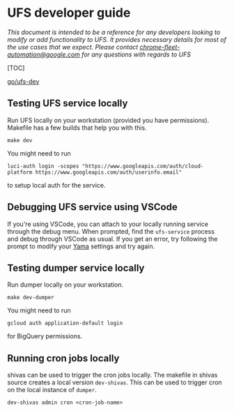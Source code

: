 # UFS developer guide

*This document is intended to be a reference for any developers looking to
modify or add functionality to UFS. It provides necessary details for most of
the use cases that we expect. Please contact chrome-fleet-automation@google.com
for any questions with regards to UFS*

[TOC]

[go/ufs-dev](http://go/ufs-dev)

## Testing UFS service locally

Run UFS locally on your workstation (provided you have permissions). Makefile
has a few builds that help you with this.
```
make dev
```
You might need to run
```
luci-auth login -scopes "https://www.googleapis.com/auth/cloud-platform https://www.googleapis.com/auth/userinfo.email"
```
to setup local auth for the service.

## Debugging UFS service using VSCode

If you're using VSCode, you can attach to your locally running service through
the debug menu. When prompted, find the `ufs-service` process and debug through
VSCode as usual. If you get an error, try following the prompt to modify your
[Yama](https://chromium.googlesource.com/chromium/src/+/HEAD/docs/linux/debugging.md#Allowing-attaching-to-foreign-processes)
settings and try again.

## Testing dumper service locally

Run dumper locally on your workstation.
```
make dev-dumper
```
You might need to run
```
gcloud auth application-default login
```
for BigQuery permissions.

## Running cron jobs locally
shivas can be used to trigger the cron jobs locally. The makefile in shivas
source creates a local version `dev-shivas`. This can be used to trigger cron on
the local instance of `dumper`.
```
dev-shivas admin cron <cron-job-name>
```
